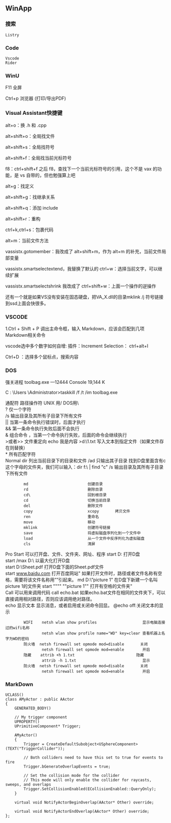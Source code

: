 
## WinApp 
### 搜索
	Listry

### Code
	Vscode
	Rider













### WinU

F11 全屏

Ctrl+p 浏览器 (打印/导出PDF) 

### Visual Assistant快捷键
alt+o：换 .h 和 .cpp

alt+shift+o：全局找文件

alt+shift+s：全局找符号

alt+shift+f：全局找当前光标符号

f8：ctrl+shift+f 之后 f8，查找下一个当前光标符号的引用，这个不是 vax 的功能，是 vs 自带的，但也勉强算上吧

alt+g：找定义

alt+shift+g：找继承关系

alt+shift+q：添加 include

alt+shift+r：重构

ctrl+k,ctrl+s：包裹代码

alt+m：当前文件方法

vassistx.gotomember：我改成了 alt+shift+m，作为 alt+m 的补充，当前文件局部变量

vassistx.smartselectextend，我替换了默认的 ctrl+w：选择当前文字，可以继续扩展

vassistx.smartselectshrink 我改成了 ctrl+shift+w：上面一个操作的逆操作


还有一个就是如果VS没有安装在固态硬盘，把VA_X.dll的目录mklink /j 符号链接到ssd上面会快很多。


### VSCODE

1.Ctrl + Shift + P 调出主命令框，输入 Markdown，应该会匹配到几项 Markdown相关命令

vscode选中多个数字如何自增: 插件：Increment Selection： ctrl+alt+I

Ctrl+D ：选择多个鼠标点，搜索内容


### DOS

强关进程
toolbag.exe   —12444 Console  19,144 K

C : \Users \Administrator>taskkill /f /t /im toolbag.exe

通配符		路径操作符		        UNIX 用/ DOS用\						
			?		                仅一个字符						
			 /s		                输出目录及其所有子目录下所有文件						
			 || 	                	 当第一条命令执行错误时，后面才执行						
			  &&	                	 第一条命令执行失败后面不会执行						
			 &		                组合命令 			 ，当第一个命令执行失败，后面的命令会继续执行			
			 >或者>>                		  文件重定向			 echo 我是内容 >d:\1.txt  写入文本到指定文件（如果文件存在则替换）			
			*		                所有匹配字符						
Normal		dir		                列出当前目录下的目录和文件  /ad 只输出其子目录	 找到D盘里面含有c这个字母的文件夹，我们可以输入：dir f:\ | find "c" /s 输出目录及其所有子目录下所有文件			

			md		                    创建目录						
			rd		                    删除目录						
			cd\		                    回到根目录						
			cd		                    切换当前目录						
			del		                    删除文件						
			copy                        xcopy		拷贝文件						
			ren		                    重命名						
			move	                	移动						
			mklink	                	创建符号链接						
			save	                	将虚拟磁盘序列化到一个文件中						
			load	                	从一个文件中反序列化为虚拟磁盘						
			cls		                    清屏						
Pro			Start                       可以打开盘、文件、文件夹、网址、程序			 start D: 打开D盘			
            start /max D:\              以最大化打开D盘			
            start D:\Sheet.pdf          打开D盘下面的Sheet.pdf文件			
            start www.baidu.com         打开百度网站" 如果打开文件时，路径或者文件名称有空格，需要将该文件名称用””引起来。
            md D:\”picture 1”           在D盘下新建一个名叫picture 1的文件夹
            start """" ""picture 1""    打开有空格的文件夹"			
			 Call		                可以用来调用代码 call echo.bat   如果echo.bat文件在相同的文件夹下，可以直接调用相对路径，否则应该调用绝对路径。						
			 echo		                显示文本   显示消息，或者启用或关闭命令回显。			@echo off:关闭文本的显示			
											
											
											
											
			WIFI    netsh wlan show profiles			        显示电脑连接过的wifi名称		 
                    netsh wlan show profile name="WD" key=clear 查看机器上名字为WD的密码			 
			防火墙  netsh firewall set opmode mod=disable       关闭	 
					netsh firewall set opmode mod=enable        开启		 
			隐藏    attrib +h 1.txt 			                隐藏		 
					attrib -h 1.txt			                    显示			 
			防火墙  netsh firewall set opmode mod=disable       关闭	 
					netsh firewall set opmode mod=enable        开启			
											
											
											
											


### MarkDown

```顶顶顶顶顶顶顶顶顶顶顶顶顶顶顶
UCLASS()
class AMyActor : public AActor
{
    GENERATED_BODY()

    // My trigger component
    UPROPERTY()
    UPrimitiveComponent* Trigger;

    AMyActor()
    {
        Trigger = CreateDefaultSubobject<USphereComponent>(TEXT("TriggerCollider"));

        // Both colliders need to have this set to true for events to fire
        Trigger.bGenerateOverlapEvents = true;

        // Set the collision mode for the collider
        // This mode will only enable the collider for raycasts, sweeps, and overlaps
        Trigger.SetCollisionEnabled(ECollisionEnabled::QueryOnly);
    }

    virtual void NotifyActorBeginOverlap(AActor* Other) override;

    virtual void NotifyActorEndOverlap(AActor* Other) override;
};
```

 